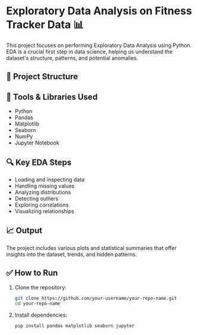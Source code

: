 # Exploratory Data Analysis on Fitness Tracker Data 📊

This project focuses on performing Exploratory Data Analysis using Python. EDA is a crucial first step in data science, helping us understand the dataset's structure, patterns, and potential anomalies.

## 📁 Project Structure


## 🧰 Tools & Libraries Used

- Python
- Pandas
- Matplotlib
- Seaborn
- NumPy
- Jupyter Notebook

## 🔍 Key EDA Steps

- Loading and inspecting data
- Handling missing values
- Analyzing distributions
- Detecting outliers
- Exploring correlations
- Visualizing relationships

## 📈 Output

The project includes various plots and statistical summaries that offer insights into the dataset, trends, and hidden patterns.

## ✅ How to Run

1. Clone the repository:
   ```bash
   git clone https://github.com/your-username/your-repo-name.git
   cd your-repo-name

2. Install dependencies:
   ```bash
   pip install pandas matplotlib seaborn jupyter
